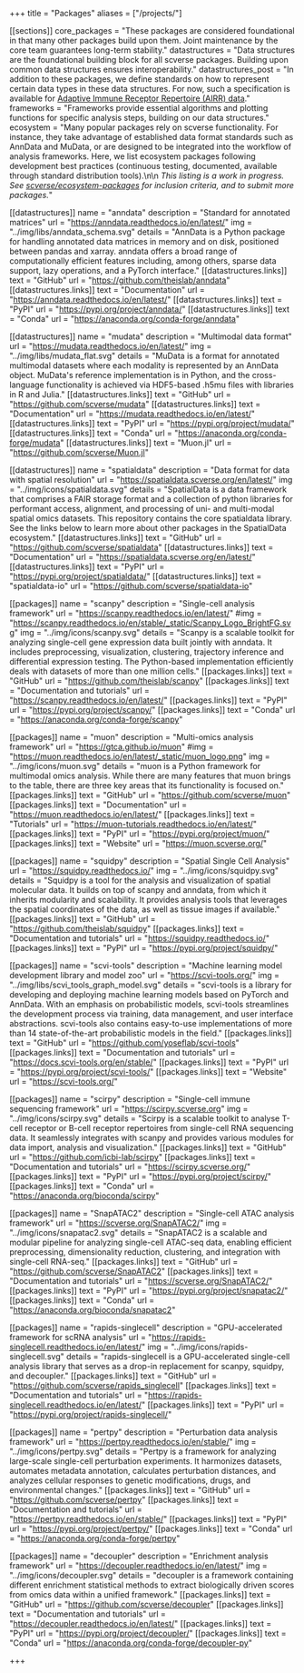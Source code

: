 +++
title = "Packages"
aliases = ["/projects/"]

[[sections]]
	core_packages = "These packages are considered foundational in that many other packages build upon them. Joint maintenance by the core team guarantees long-term stability."
	datastructures = "Data structures are the foundational building block for all scverse packages. Building upon common data structures ensures interoperability."
	datastructures_post = "In addition to these packages, we define standards on how to represent certain data types in these data structures. For now, such a specification is available for [Adaptive Immune Receptor Repertoire (AIRR) data](https://scirpy.scverse.org/en/latest/data-structure.html#storing-airr-rearrangement-data-in-anndata)."
	frameworks = "Frameworks provide essential algorithms and plotting functions for specific analysis steps, building on our data structures."
	ecosystem = "Many popular packages rely on scverse functionality. For instance, they take advantage of established data format standards such as AnnData and MuData, or are designed to be integrated into the workflow of analysis frameworks. Here, we list ecosystem packages following development best practices (continuous testing, documented, available through standard distribution tools).\n\n *This listing is a work in progress. See [scverse/ecosystem-packages](https://github.com/scverse/ecosystem-packages) for inclusion criteria, and to submit more packages.*"

[[datastructures]]
	name = "anndata"
	description = "Standard for annotated matrices"
	url = "https://anndata.readthedocs.io/en/latest/"
	img = "../img/libs/anndata_schema.svg"
	details = "AnnData is a Python package for handling annotated data matrices in memory and on disk, positioned between pandas and xarray. anndata offers a broad range of computationally efficient features including, among others, sparse data support, lazy operations, and a PyTorch interface."
	[[datastructures.links]]
	text = "GitHub"
	url = "https://github.com/theislab/anndata"
	[[datastructures.links]]
	text = "Documentation"
	url = "https://anndata.readthedocs.io/en/latest/"
	[[datastructures.links]]
	text = "PyPI"
	url = "https://pypi.org/project/anndata/"
	[[datastructures.links]]
	text = "Conda"
	url = "https://anaconda.org/conda-forge/anndata"

[[datastructures]]
	name = "mudata"
	description = "Multimodal data format"
	url = "https://mudata.readthedocs.io/en/latest/"
	img = "../img/libs/mudata_flat.svg"
	details = "MuData is a format for annotated multimodal datasets where each modality is represented by an AnnData object. MuData's reference implementation is in Python, and the cross-language functionality is achieved via HDF5-based .h5mu files with libraries in R and Julia."
	[[datastructures.links]]
	text = "GitHub"
	url = "https://github.com/scverse/mudata"
	[[datastructures.links]]
	text = "Documentation"
	url = "https://mudata.readthedocs.io/en/latest/"
	[[datastructures.links]]
	text = "PyPI"
	url = "https://pypi.org/project/mudata/"
	[[datastructures.links]]
	text = "Conda"
	url = "https://anaconda.org/conda-forge/mudata"
	[[datastructures.links]]
	text = "Muon.jl"
	url = "https://github.com/scverse/Muon.jl"

[[datastructures]]
	name = "spatialdata"
	description = "Data format for data with spatial resolution"
	url = "https://spatialdata.scverse.org/en/latest/"
	img = "../img/icons/spatialdata.svg"
	details = "SpatialData is a data framework that comprises a FAIR storage format and a collection of python libraries for performant access, alignment, and processing of uni- and multi-modal spatial omics datasets. This repository contains the core spatialdata library. See the links below to learn more about other packages in the SpatialData ecosystem."
	[[datastructures.links]]
	text = "GitHub"
	url = "https://github.com/scverse/spatialdata"
	[[datastructures.links]]
	text = "Documentation"
	url = "https://spatialdata.scverse.org/en/latest/"
	[[datastructures.links]]
	text = "PyPI"
	url = "https://pypi.org/project/spatialdata/"
	[[datastructures.links]]
	text = "spatialdata-io"
	url = "https://github.com/scverse/spatialdata-io"


[[packages]]
	name = "scanpy"
	description = "Single-cell analysis framework"
	url = "https://scanpy.readthedocs.io/en/latest/"
	#img = "https://scanpy.readthedocs.io/en/stable/_static/Scanpy_Logo_BrightFG.svg"
	img = "../img/icons/scanpy.svg"
	details = "Scanpy is a scalable toolkit for analyzing single-cell gene expression data built jointly with anndata. It includes preprocessing, visualization, clustering, trajectory inference and differential expression testing. The Python-based implementation efficiently deals with datasets of more than one million cells."
	[[packages.links]]
	text = "GitHub"
	url = "https://github.com/theislab/scanpy"
	[[packages.links]]
	text = "Documentation and tutorials"
	url = "https://scanpy.readthedocs.io/en/latest/"
	[[packages.links]]
	text = "PyPI"
	url = "https://pypi.org/project/scanpy/"
	[[packages.links]]
	text = "Conda"
	url = "https://anaconda.org/conda-forge/scanpy"

[[packages]]
	name = "muon"
	description = "Multi-omics analysis framework"
	url = "https://gtca.github.io/muon"
	#img = "https://muon.readthedocs.io/en/latest/_static/muon_logo.png"
	img = "../img/icons/muon.svg"
	details = "muon is a Python framework for multimodal omics analysis. While there are many features that muon brings to the table, there are three key areas that its functionality is focused on."
	[[packages.links]]
	text = "GitHub"
	url = "https://github.com/scverse/muon"
	[[packages.links]]
	text = "Documentation"
	url = "https://muon.readthedocs.io/en/latest/"
	[[packages.links]]
	text = "Tutorials"
	url = "https://muon-tutorials.readthedocs.io/en/latest/"
	[[packages.links]]
	text = "PyPI"
	url = "https://pypi.org/project/muon/"
	[[packages.links]]
	text = "Website"
	url = "https://muon.scverse.org/"


[[packages]]
	name = "squidpy"
	description = "Spatial Single Cell Analysis"
	url = "https://squidpy.readthedocs.io/"
	img = "../img/icons/squidpy.svg"
	details = "Squidpy is a tool for the analysis and visualization of spatial molecular data. It builds on top of scanpy and anndata, from which it inherits modularity and scalability. It provides analysis tools that leverages the spatial coordinates of the data, as well as tissue images if available."
	[[packages.links]]
	text = "GitHub"
	url = "https://github.com/theislab/squidpy"
	[[packages.links]]
	text = "Documentation and tutorials"
	url = "https://squidpy.readthedocs.io/"
	[[packages.links]]
	text = "PyPI"
	url = "https://pypi.org/project/squidpy/"


[[packages]]
	name = "scvi-tools"
	description = "Machine learning model development library and model zoo"
	url = "https://scvi-tools.org/"
	img = "../img/libs/scvi_tools_graph_model.svg"
	details = "scvi-tools is a library for developing and deploying machine learning models based on PyTorch and AnnData. With an emphasis on probabilistic models, scvi-tools streamlines the development process via training, data management, and user interface abstractions. scvi-tools also contains easy-to-use implementations of more than 14 state-of-the-art probabilistic models in the field."
	[[packages.links]]
	text = "GitHub"
	url = "https://github.com/yoseflab/scvi-tools"
	[[packages.links]]
	text = "Documentation and tutorials"
	url = "https://docs.scvi-tools.org/en/stable/"
	[[packages.links]]
	text = "PyPI"
	url = "https://pypi.org/project/scvi-tools/"
	[[packages.links]]
	text = "Website"
	url = "https://scvi-tools.org/"

[[packages]]
	name = "scirpy"
	description = "Single-cell immune sequencing framework"
	url = "https://scirpy.scverse.org"
	img = "../img/icons/scirpy.svg"
	details = "Scirpy is a scalable toolkit to analyse T-cell receptor or B-cell receptor repertoires from single-cell RNA sequencing data. It seamlessly integrates with scanpy and provides various modules for data import, analysis and visualization."
	[[packages.links]]
	text = "GitHub"
	url = "https://github.com/icbi-lab/scirpy"
	[[packages.links]]
	text = "Documentation and tutorials"
	url = "https://scirpy.scverse.org/"
	[[packages.links]]
	text = "PyPI"
	url = "https://pypi.org/project/scirpy/"
	[[packages.links]]
	text = "Conda"
	url = "https://anaconda.org/bioconda/scirpy"

[[packages]]
	name = "SnapATAC2"
	description = "Single-cell ATAC analysis framework"
	url = "https://scverse.org/SnapATAC2/"
	img = "../img/icons/snapatac2.svg"
	details = "SnapATAC2 is a scalable and modular pipeline for analyzing single-cell ATAC-seq data, enabling efficient preprocessing, dimensionality reduction, clustering, and integration with single-cell RNA-seq."
	[[packages.links]]
	text = "GitHub"
	url = "https://github.com/scverse/SnapATAC2"
	[[packages.links]]
	text = "Documentation and tutorials"
	url = "https://scverse.org/SnapATAC2/"
	[[packages.links]]
	text = "PyPI"
	url = "https://pypi.org/project/snapatac2/"
	[[packages.links]]
	text = "Conda"
	url = "https://anaconda.org/bioconda/snapatac2"

[[packages]]
	name = "rapids-singlecell"
	description = "GPU-accelerated framework for scRNA analysis"
	url = "https://rapids-singlecell.readthedocs.io/en/latest/"
	img = "../img/icons/rapids-singlecell.svg"
	details = "rapids-singlecell is a GPU-accelerated single-cell analysis library that serves as a drop-in replacement for scanpy, squidpy, and decoupler."
	[[packages.links]]
	text = "GitHub"
	url = "https://github.com/scverse/rapids_singlecell"
	[[packages.links]]
	text = "Documentation and tutorials"
	url = "https://rapids-singlecell.readthedocs.io/en/latest/"
	[[packages.links]]
	text = "PyPI"
	url = "https://pypi.org/project/rapids-singlecell/"

[[packages]]
	name = "pertpy"
	description = "Perturbation data analysis framework"
	url = "https://pertpy.readthedocs.io/en/stable/"
	img = "../img/icons/pertpy.svg"
	details = "Pertpy is a framework for analyzing large-scale single-cell perturbation experiments. It harmonizes datasets, automates metadata annotation, calculates perturbation distances, and analyzes cellular responses to genetic modifications, drugs, and environmental changes."
	[[packages.links]]
	text = "GitHub"
	url = "https://github.com/scverse/pertpy"
	[[packages.links]]
	text = "Documentation and tutorials"
	url = "https://pertpy.readthedocs.io/en/stable/"
	[[packages.links]]
	text = "PyPI"
	url = "https://pypi.org/project/pertpy/"
	[[packages.links]]
	text = "Conda"
	url = "https://anaconda.org/conda-forge/pertpy"

[[packages]]
	name = "decoupler"
	description = "Enrichment analysis framework"
	url = "https://decoupler.readthedocs.io/en/latest/"
	img = "../img/icons/decoupler.svg"
	details = "decoupler is a framework containing different enrichment statistical methods to extract biologically driven scores from omics data within a unified framework."
	[[packages.links]]
	text = "GitHub"
	url = "https://github.com/scverse/decoupler"
	[[packages.links]]
	text = "Documentation and tutorials"
	url = "https://decoupler.readthedocs.io/en/latest/"
	[[packages.links]]
	text = "PyPI"
	url = "https://pypi.org/project/decoupler/"
	[[packages.links]]
	text = "Conda"
	url = "https://anaconda.org/conda-forge/decoupler-py"

+++
